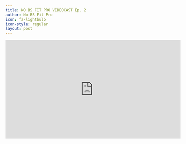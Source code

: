 ```yaml
---
title: NO BS FIT PRO VIDEOCAST Ep. 2
author: No BS Fit Pro
icon: fa-lightbulb
icon-style: regular
layout: post
---
```


<div class="video-container"><iframe width="560" height="315" src="https://www.youtube.com/embed/OgFmHBt8e-A" frameborder="0" allowfullscreen></iframe></div>
